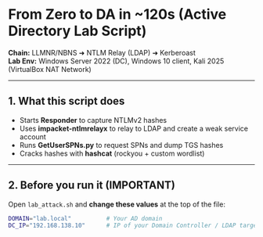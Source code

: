 # From Zero to DA in ~120s (Active Directory Lab Script)

**Chain:** LLMNR/NBNS ➜ NTLM Relay (LDAP) ➜ Kerberoast  
**Lab Env:** Windows Server 2022 (DC), Windows 10 client, Kali 2025 (VirtualBox NAT Network)

---

## 1. What this script does

- Starts **Responder** to capture NTLMv2 hashes  
- Uses **impacket-ntlmrelayx** to relay to LDAP and create a weak service account  
- Runs **GetUserSPNs.py** to request SPNs and dump TGS hashes  
- Cracks hashes with **hashcat** (rockyou + custom wordlist)

---

## 2. Before you run it (IMPORTANT)

Open `lab_attack.sh` and **change these values** at the top of the file:

```bash
DOMAIN="lab.local"          # Your AD domain
DC_IP="192.168.138.10"      # IP of your Domain Controller / LDAP target

